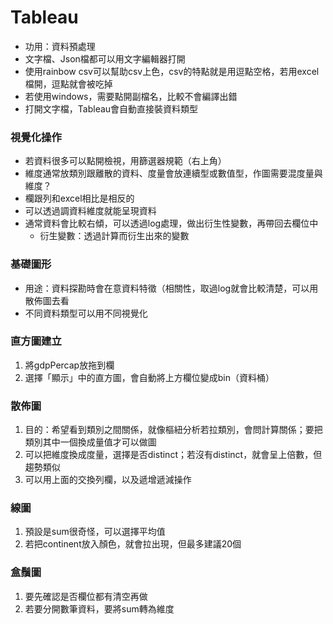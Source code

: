 # Tableau

* 功用：資料預處理
* 文字檔、Json檔都可以用文字編輯器打開
* 使用rainbow csv可以幫助csv上色，csv的特點就是用逗點空格，若用excel檔開，逗點就會被吃掉
* 若使用windows，需要點開副檔名，比較不會編譯出錯
* 打開文字檔，Tableau會自動直接裝資料類型


### 視覺化操作
* 若資料很多可以點開檢視，用篩選器規範（右上角）
* 維度通常放類別跟離散的資料、度量會放連續型或數值型，作圖需要混度量與維度？
* 欄跟列和excel相比是相反的
* 可以透過調資料維度就能呈現資料
* 通常資料會比較右傾，可以透過log處理，做出衍生性變數，再帶回去欄位中
  * 衍生變數：透過計算而衍生出來的變數

### 基礎圖形
* 用途：資料探勘時會在意資料特徵（相關性，取過log就會比較清楚，可以用散佈圖去看
* 不同資料類型可以用不同視覺化

### 直方圖建立
1. 將gdpPercap放拖到欄
2. 選擇「顯示」中的直方圖，會自動將上方欄位變成bin（資料桶）

### 散佈圖
1. 目的：希望看到類別之間關係，就像樞紐分析若拉類別，會問計算關係；要把類別其中一個換成量值才可以做圖
2. 可以把維度換成度量，選擇是否distinct；若沒有distinct，就會呈上倍數，但趨勢類似
3. 可以用上面的交換列欄，以及遞增遞減操作

### 線圖
1. 預設是sum很奇怪，可以選擇平均值
2. 若把continent放入顏色，就會拉出現，但最多建議20個

### 盒鬚圖
1. 要先確認是否欄位都有清空再做
2. 若要分開數筆資料，要將sum轉為維度